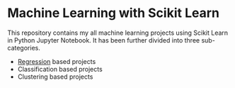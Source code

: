 # Machine Learning with Scikit Learn
This repository contains my all machine learning projects using Scikit Learn in Python Jupyter Notebook. It has been further divided into three sub-categories.
- [Regression](https://github.com/DinIftikhar/MachineLearning_with_ScikitLearn/blob/main/RegressionProjects) based projects
- Classification based projects
- Clustering based projects

